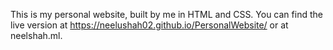 This is my personal website, built by me in HTML and CSS. You can find the live version at https://neelushah02.github.io/PersonalWebsite/ or at neelshah.ml.